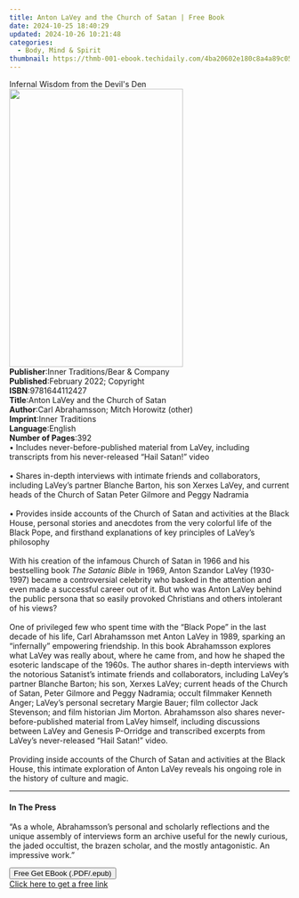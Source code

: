 ```yaml
---
title: Anton LaVey and the Church of Satan | Free Book
date: 2024-10-25 18:40:29
updated: 2024-10-26 10:21:48
categories:
  - Body, Mind & Spirit
thumbnail: https://thmb-001-ebook.techidaily.com/4ba20602e180c8a4a89c05ebcb3139bb5a54d330cea49dc509c2794393faa6f1.jpg
---
```

<main id="book-container">
  <div class="flex flex-col">
    <div class="book-brief flex-1 py-6 px-4 sm:p-6 md:py-10 md:px-8">
      <!-- brief-->
      <div class="book-brief-main">Infernal Wisdom from the Devil's Den</div>
    </div>
    <div
      class="book-meta-info flex-1 grid gap-4 col-start-1 col-end-3 row-start-1 sm:mb-6 sm:grid-cols-4 lg:gap-6 lg:col-start-2 lg:row-end-6 lg:row-span-6 lg:mb-0"
    >
      <div
        class="book-meta-info-left place-content-center mt-4 p-4 text-sm leading-6 col-start-2 col-span-2 dark:text-slate-400"
      >
        <img
          class="w-full h-500 object-cover rounded-lg sm:h-255 sm:col-span-2 lg:col-span-full"
          src="https://img-001-ebook.techidaily.com/32dc22e0428fa143145892df9875a23d88c4879f0cfe6ff6d6d0fc37e82d2ab9.jpg"
          alt=""
          width="312"
          height="500"
        />
      </div>
      <div
        class="book-meta-info-right mt-2 col-start-1 row-start-2 col-span-3 self-center"
      >
        <!-- meta data  -->
        <div class="flex flex-col px-4 md:px-8">
          <div class="flex-1">
            <strong>Publisher</strong>:<span class="px-2"
              >Inner Traditions/Bear &amp; Company</span
            >
          </div>
          <div class="flex-1">
            <strong>Published</strong>:<span class="px-2"
              >February 2022; Copyright</span
            >
          </div>
          <div class="flex-1">
            <strong>ISBN</strong>:<span class="px-2">9781644112427</span>
          </div>
          <div class="flex-1">
            <strong>Title</strong>:<span class="px-2"
              >Anton LaVey and the Church of Satan</span
            >
          </div>
          <div class="flex-1">
            <strong>Author</strong>:<span class="px-2"
              >Carl Abrahamsson; Mitch Horowitz (other)</span
            >
          </div>
          <div class="flex-1">
            <strong>Imprint</strong>:<span class="px-2">Inner Traditions</span>
          </div>
          <div class="flex-1">
            <strong>Language</strong>:<span class="px-2">English</span>
          </div>
          <div class="flex-1">
            <strong>Number of Pages</strong>:<span class="px-2">392</span>
          </div>
        </div>
      </div>
    </div>
    <div class="book-description flex-1 py-6 px-4 sm:p-6 md:py-10 md:px-8">
      <div class="book-description-main">
        <div accordion-content="" id="description">
          • Includes never-before-published material from LaVey, including
          transcripts from his never-released “Hail Satan!” video <br /><br />•
          Shares in-depth interviews with intimate friends and collaborators,
          including LaVey’s partner Blanche Barton, his son Xerxes LaVey, and
          current heads of the Church of Satan Peter Gilmore and Peggy Nadramia
          <br /><br />• Provides inside accounts of the Church of Satan and
          activities at the Black House, personal stories and anecdotes from the
          very colorful life of the Black Pope, and firsthand explanations of
          key principles of LaVey’s philosophy <br /><br />With his creation of
          the infamous Church of Satan in 1966 and his bestselling book
          <i>The Satanic Bible</i> in 1969, Anton Szandor LaVey (1930-1997)
          became a controversial celebrity who basked in the attention and even
          made a successful career out of it. But who was Anton LaVey behind the
          public persona that so easily provoked Christians and others
          intolerant of his views? <br /><br />One of privileged few who spent
          time with the “Black Pope” in the last decade of his life, Carl
          Abrahamsson met Anton LaVey in 1989, sparking an “infernally”
          empowering friendship. In this book Abrahamsson explores what LaVey
          was really about, where he came from, and how he shaped the esoteric
          landscape of the 1960s. The author shares in-depth interviews with the
          notorious Satanist’s intimate friends and collaborators, including
          LaVey’s partner Blanche Barton; his son, Xerxes LaVey; current heads
          of the Church of Satan, Peter Gilmore and Peggy Nadramia; occult
          filmmaker Kenneth Anger; LaVey’s personal secretary Margie Bauer; film
          collector Jack Stevenson; and film historian Jim Morton. Abrahamsson
          also shares never-before-published material from LaVey himself,
          including discussions between LaVey and Genesis P-Orridge and
          transcribed excerpts from LaVey’s never-released “Hail Satan!” video.
          <br /><br />Providing inside accounts of the Church of Satan and
          activities at the Black House, this intimate exploration of Anton
          LaVey reveals his ongoing role in the history of culture and magic.
        </div>
        <div class="accordion-fader"></div>
      </div>
    </div>
    <div class="book-excerpts flex-1 py-6 px-4 sm:p-6 md:py-10 md:px-8">
      <!-- excerpts-->
      <div class="book-excerpts-main">
        <hr />
        <h4 class="placeholder placeholder-heading">
          <span>In The Press</span>
        </h4>
        <p>
          “As a whole, Abrahamsson’s personal and scholarly reflections and the
          unique assembly of interviews form an archive useful for the newly
          curious, the jaded occultist, the brazen scholar, and the mostly
          antagonistic. An impressive work.”
        </p>
      </div>
    </div>
    <div
      class="book-about-author flex-1 py-6 px-4 sm:p-6 md:py-10 md:px-8"
    ></div>
    <div class="book-free-get flex-1 py-6 px-4 sm:p-6 md:py-10 md:px-8">
      <button
        id="btn-free-get"
        class="bg-blue-500 hover:bg-blue-700 text-white font-bold py-2 px-4 rounded"
      >
        Free Get EBook (.PDF/.epub)
      </button>
      <div id="countdown-display" class="px-2 text-lg mt-2"></div>
      <a
        id="free-link"
        class="hidden bg-blue-500 hover:bg-blue-700 text-white font-bold py-2 px-4 rounded"
        href="https://www.ebooks.com/en-us/book/210266251/anton-lavey-and-the-church-of-satan/carl-abrahamsson/"
        target="_blank"
        >Click here to get a free link</a
      >
    </div>
    <script>
      let countdownTime = 0;
      let countdownInterval = null;
      document
        .getElementById('btn-free-get')
        .addEventListener('click', startCountdown);
      function startCountdown() {
        countdownTime = new Date().getTime() + 60000 * 3;
        countdownInterval = setInterval(updateCountdown, 1000);
        document.getElementById('btn-free-get').disabled = true;
        document
          .getElementById('btn-free-get')
          .classList.add('bg-gray-500', 'cursor-not-allowed');
      }
      function updateCountdown() {
        let currentTime = new Date().getTime();
        let timeLeft = countdownTime - currentTime;
        let secondsLeft = Math.floor(timeLeft / 1000);
        document.getElementById('countdown-display').innerHTML =
          `Remaining time: ${secondsLeft} seconds.`;
        if (secondsLeft <= 0) {
          clearInterval(countdownInterval);
          document.getElementById('btn-free-get').classList.add('hidden');
          document.getElementById('free-link').classList.remove('hidden');
          document.getElementById('countdown-display').innerHTML = '';
        }
      }
    </script>
  </div>
</main>
